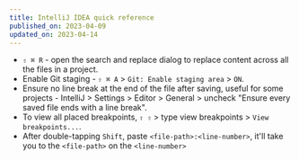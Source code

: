 ```yaml
---
title: IntelliJ IDEA quick reference
published_on: 2023-04-09
updated_on: 2023-04-14
---
```


- `⇧ ⌘ R` - open the search and replace dialog to replace content across all the files in a project.
- Enable Git staging - `⇧ ⌘ A` > `Git: Enable staging area` > `ON`.
- Ensure no line break at the end of the file after saving, useful for some projects - IntelliJ > Settings > Editor > General > uncheck "Ensure every saved file ends with a line break".
- To view all placed breakpoints, `⇧ ⇧`  > type view breakpoints >  `View breakpoints...`.
- After double-tapping `Shift`, paste `<file-path>:<line-number>`, it'll take you to the `<file-path>` on the `<line-number>`